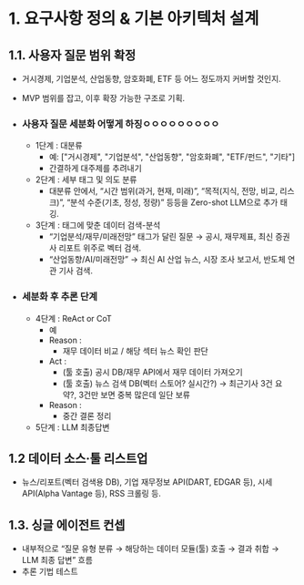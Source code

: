 # 1. 요구사항 정의 & 기본 아키텍처 설계
## 1.1. 사용자 질문 범위 확정

- 거시경제, 기업분석, 산업동향, 암호화폐, ETF 등 어느 정도까지 커버할 것인지.
- MVP 범위를 잡고, 이후 확장 가능한 구조로 기획.

- ### 사용자 질문 세분화 어떻게 하징ㅇㅇㅇㅇㅇㅇㅇㅇㅇ
    - 1단계 : 대분류
        - 예: ["거시경제", "기업분석", "산업동향", "암호화폐", "ETF/펀드", "기타"]
        - 간결하게 대주제를 추려내기
    - 2단계 : 세부 태그 및 의도 분류
        - 대분류 안에서, “시간 범위(과거, 현재, 미래)”, “목적(지식, 전망, 비교, 리스크)”, “분석 수준(기초, 정성, 정량)” 등등을 Zero-shot LLM으로 추가 태깅.
    - 3단계 : 태그에 맞춘 데이터 검색-분석
        - “기업분석/재무/미래전망” 태그가 달린 질문 → 공시, 재무제표, 최신 증권사 리포트 위주로 벡터 검색.
        - “산업동향/AI/미래전망” → 최신 AI 산업 뉴스, 시장 조사 보고서, 반도체 연관 기사 검색.

- ### 세분화 후 추론 단계
    - 4단계 : ReAct or CoT
        - 예 
        - Reason : 
            - 재무 데이터 비교 / 해당 섹터 뉴스 확인  판단
        - Act : 
            - (툴 호출) 공시 DB/재무 API에서 재무 데이터 가져오기
            - (툴 호출) 뉴스 검색 DB(벡터 스토어? 실시간?) -> 최근기사 3건 요약?, 3건만 보면 중복 많은데 일단 보류
        - Reason :
            - 중간 결론 정리
    - 5단계 : LLM 최종답변          
## 1.2 데이터 소스·툴 리스트업

- 뉴스/리포트(벡터 검색용 DB), 기업 재무정보 API(DART, EDGAR 등), 시세 API(Alpha Vantage 등), RSS 크롤링 등.

## 1.3. 싱글 에이전트 컨셉
- 내부적으로 “질문 유형 분류 → 해당하는 데이터 모듈(툴) 호출 → 결과 취합 → LLM 최종 답변” 흐름
- 추론 기법 테스트